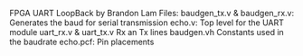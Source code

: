 FPGA UART LoopBack 
by Brandon Lam
Files:
baudgen_tx.v & baudgen_rx.v:
  Generates the baud for serial transmission
echo.v:
  Top level for the UART module
uart_rx.v & uart_tx.v
  Rx an Tx lines 
baudgen.vh 
  Constants used in the baudrate
echo.pcf:
  Pin placements

